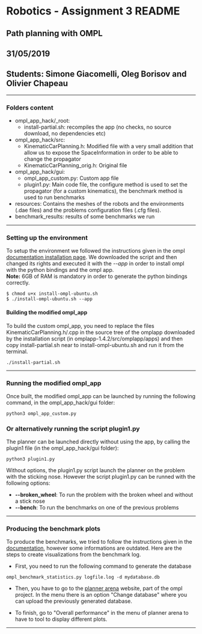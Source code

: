 # Robotics - Assignment 3 README
## Path planning with OMPL
## 31/05/2019
## Students: Simone Giacomelli, Oleg Borisov and Olivier Chapeau

---
### Folders content
- ompl_app_hack/_root:
    - install-partial.sh: recompiles the app (no checks, no source download, no dependencies etc)
- ompl_app_hack/src:
    - KinematicCarPlanning.h: Modified file with a very small addition that allow us to expose the SpaceInformation in order to be able to change the propagator
    - KinematicCarPlanning_orig.h: Original file
- ompl_app_hack/gui:
    - ompl_app_custom.py: Custom app file
    - plugin1.py: Main code file, the configure method is used to set the propagator (for a custom kinematics), the benchmark method is used to run benchmarks
- resources: Contains the meshes of the robots and the environments (.dae files) and the problems configuration files (.cfg files).
- benchmark_results: results of some benchmarks we run

---
### Setting up the environment
To setup the environment we followed the instructions given in the ompl [documentation installation page](https://ompl.kavrakilab.org/installation.html).
We downloaded the script and then changed its rights and executed it with the *--app* in order to install ompl with the python bindings and the ompl app. <br/>
**Note:** 6GB of RAM is mandatory in order to generate the python bindings correctly.
```console
$ chmod u+x install-ompl-ubuntu.sh
$ ./install-ompl-ubuntu.sh --app
```
#### Building the modified ompl_app
To build the custom ompl_app, you need to replace the files KinematicCarPlanning.h/.cpp in the source tree of the omplapp downloaded by the installation script (in omplapp-1.4.2/src/omplapp/apps) and then copy install-partial.sh near to install-ompl-ubuntu.sh and run it from the terminal.
```console
./install-partial.sh
```

---
### Running the modified ompl_app
Once built, the modified ompl_app can be launched by running the following command, in the ompl_app_hack/gui folder:
```console
python3 ompl_app_custom.py
```
### Or alternatively running the script plugin1.py
The planner can be launched directly without using the app, by calling the plugin1 file (in the ompl_app_hack/gui folder):
```console
python3 plugin1.py
```
Without options, the plugin1.py script launch the planner on the problem with the sticking nose. However the script plugin1.py can be runned with the following options:
* **--broken_wheel**: To run the problem with the broken wheel and without a stick nose
* **--bench**: To run the benchmarks on one of the previous problems
---
### Producing the benchmark plots
To produce the benchmarks, we tried to follow the instructions given in the [documentation](https://ompl.kavrakilab.org/benchmark.html), however some informations are outdated. Here are the steps to create visualizations from the benchmark log.
* First, you need to run the following command to generate the database
```console
ompl_benchmark_statistics.py logfile.log -d mydatabase.db
```
* Then, you have to go to the [planner arena](http://plannerarena.org/) website, part of the ompl project. In the menu there is an option "Change database" where you can upload the previously generated database.

* To finish, go to "Overall performance" in the menu of planner arena to have to tool to display different plots.

---